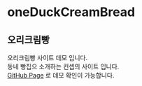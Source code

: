 # oneDuckCreamBread
## 오리크림빵

오리크림빵 사이트 데모 입니다.  
동네 빵집으 소개하는 컨셉의 사이트 입니다.  
[GitHub Page](https://play-ancora-gyungmin.github.io/oneDuckCreamBread/index.htm) 로 데모 확인이 가능합니다.
